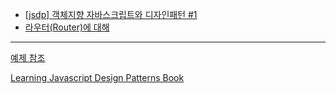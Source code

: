 * [[jsdp] 객체지향 자바스크립트와 디자인패턴 #1](http://www.bsidesoft.com/?p=877#%25eb%2582%25a8%25ec%2597%2590%25ea%25b2%258c-%25ec%25bd%2594%25eb%2593%259c%25eb%25a5%25bc-%25ec%2584%25a4%25eb%25aa%2585%25ed%2595%25a0-%25eb%2595%258c%25ec%259d%2598-%25ec%25a0%2595%25eb%258b%25b9%25ec%2584%25b1)
* [라우터(Router)에 대해](http://blog.bsidesoft.com/?p=123#fn-123-4)

***
[예제 참조](https://www.zerocho.com/category/Javascript)

[Learning Javascript Design Patterns Book](https://addyosmani.com/resources/essentialjsdesignpatterns/book/#introduction)